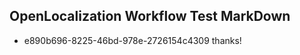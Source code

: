 ## OpenLocalization Workflow Test MarkDown
* e890b696-8225-46bd-978e-2726154c4309 thanks!

<!--HONumber=Jul16_HO4-->


